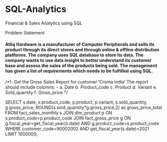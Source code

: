 # SQL-Analytics
Financial &amp; Sales Analytics using SQL

Problem Statement
#### Atliq Hardware is a manufacturer of Computer Peripherals and sells its product through its direct stores and through online & offline distribution platforms. The company uses SQL database to store its data. The company wants to use data insight to better understand its customer base and assess the sales of the products being sold. The management has given a list of requirements which needs to be fulfilled using SQL.

/*1.	Get the Gross Sales Report for customer ‘Croma India’ The report should include columns: - 
a.	Date
b.	Product_code
c.	Product
d.	Variant
e.	Sold_quantity
f.	Gross_price
*/

SELECT s.date, 
            s.product_code, 
            p.product, 
            p.variant, 
            s.sold_quantity, 
            g.gross_price,
            ROUND(s.sold_quantity*g.gross_price,2) as gross_price_total
	FROM fact_sales_monthly s
	JOIN dim_product p
            ON s.product_code=p.product_code
	JOIN fact_gross_price g
            ON g.fiscal_year=get_fiscal_year(s.date)
    	AND g.product_code=s.product_code
	WHERE 
    	    customer_code=90002002 AND 
            get_fiscal_year(s.date)=2021     
	LIMIT 1000000;
